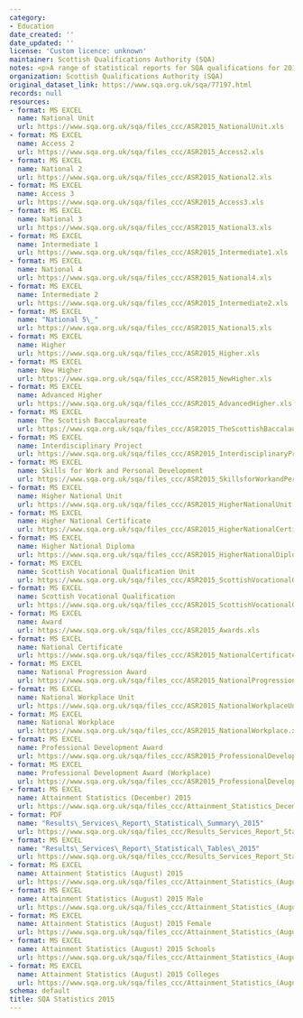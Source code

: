 ```yaml
---
category:
- Education
date_created: ''
date_updated: ''
license: 'Custom licence: unknown'
maintainer: Scottish Qualifications Authority (SQA)
notes: <p>A range of statistical reports for SQA qualifications for 2015.</p>
organization: Scottish Qualifications Authority (SQA)
original_dataset_link: https://www.sqa.org.uk/sqa/77197.html
records: null
resources:
- format: MS EXCEL
  name: National Unit
  url: https://www.sqa.org.uk/sqa/files_ccc/ASR2015_NationalUnit.xls
- format: MS EXCEL
  name: Access 2
  url: https://www.sqa.org.uk/sqa/files_ccc/ASR2015_Access2.xls
- format: MS EXCEL
  name: National 2
  url: https://www.sqa.org.uk/sqa/files_ccc/ASR2015_National2.xls
- format: MS EXCEL
  name: Access 3
  url: https://www.sqa.org.uk/sqa/files_ccc/ASR2015_Access3.xls
- format: MS EXCEL
  name: National 3
  url: https://www.sqa.org.uk/sqa/files_ccc/ASR2015_National3.xls
- format: MS EXCEL
  name: Intermediate 1
  url: https://www.sqa.org.uk/sqa/files_ccc/ASR2015_Intermediate1.xls
- format: MS EXCEL
  name: National 4
  url: https://www.sqa.org.uk/sqa/files_ccc/ASR2015_National4.xls
- format: MS EXCEL
  name: Intermediate 2
  url: https://www.sqa.org.uk/sqa/files_ccc/ASR2015_Intermediate2.xls
- format: MS EXCEL
  name: "National 5\_"
  url: https://www.sqa.org.uk/sqa/files_ccc/ASR2015_National5.xls
- format: MS EXCEL
  name: Higher
  url: https://www.sqa.org.uk/sqa/files_ccc/ASR2015_Higher.xls
- format: MS EXCEL
  name: New Higher
  url: https://www.sqa.org.uk/sqa/files_ccc/ASR2015_NewHigher.xls
- format: MS EXCEL
  name: Advanced Higher
  url: https://www.sqa.org.uk/sqa/files_ccc/ASR2015_AdvancedHigher.xls
- format: MS EXCEL
  name: The Scottish Baccalaureate
  url: https://www.sqa.org.uk/sqa/files_ccc/ASR2015_TheScottishBaccalaureate.xls
- format: MS EXCEL
  name: Interdisciplinary Project
  url: https://www.sqa.org.uk/sqa/files_ccc/ASR2015_InterdisciplinaryProject.xls
- format: MS EXCEL
  name: Skills for Work and Personal Development
  url: https://www.sqa.org.uk/sqa/files_ccc/ASR2015_SkillsforWorkandPersonalDevelopment.xls
- format: MS EXCEL
  name: Higher National Unit
  url: https://www.sqa.org.uk/sqa/files_ccc/ASR2015_HigherNationalUnit.xls
- format: MS EXCEL
  name: Higher National Certificate
  url: https://www.sqa.org.uk/sqa/files_ccc/ASR2015_HigherNationalCertificate.xls
- format: MS EXCEL
  name: Higher National Diploma
  url: https://www.sqa.org.uk/sqa/files_ccc/ASR2015_HigherNationalDiploma.xls
- format: MS EXCEL
  name: Scottish Vocational Qualification Unit
  url: https://www.sqa.org.uk/sqa/files_ccc/ASR2015_ScottishVocationalQualificationUnit.xls
- format: MS EXCEL
  name: Scottish Vocational Qualification
  url: https://www.sqa.org.uk/sqa/files_ccc/ASR2015_ScottishVocationalQualification.xls
- format: MS EXCEL
  name: Award
  url: https://www.sqa.org.uk/sqa/files_ccc/ASR2015_Awards.xls
- format: MS EXCEL
  name: National Certificate
  url: https://www.sqa.org.uk/sqa/files_ccc/ASR2015_NationalCertificate.xls
- format: MS EXCEL
  name: National Progression Award
  url: https://www.sqa.org.uk/sqa/files_ccc/ASR2015_NationalProgressionAward.xls
- format: MS EXCEL
  name: National Workplace Unit
  url: https://www.sqa.org.uk/sqa/files_ccc/ASR2015_NationalWorkplaceUnit.xls
- format: MS EXCEL
  name: National Workplace
  url: https://www.sqa.org.uk/sqa/files_ccc/ASR2015_NationalWorkplace.xls
- format: MS EXCEL
  name: Professional Development Award
  url: https://www.sqa.org.uk/sqa/files_ccc/ASR2015_ProfessionalDevelopmentAward.xls
- format: MS EXCEL
  name: Professional Development Award (Workplace)
  url: https://www.sqa.org.uk/sqa/files_ccc/ASR2015_ProfessionalDevelopmentAwardWorkplace.xls
- format: MS EXCEL
  name: Attainment Statistics (December) 2015
  url: https://www.sqa.org.uk/sqa/files_ccc/Attainment_Statistics_December_2015.xls
- format: PDF
  name: "Results\_Services\_Report\_Statistical\_Summary\_2015"
  url: https://www.sqa.org.uk/sqa/files_ccc/Results_Services_Report_Statistical_Summary_2015.pdf
- format: MS EXCEL
  name: "Results\_Services\_Report\_Statistical\_Tables\_2015"
  url: https://www.sqa.org.uk/sqa/files_ccc/Results_Services_Report_Statistical_Tables_2015.xls
- format: MS EXCEL
  name: Attainment Statistics (August) 2015
  url: https://www.sqa.org.uk/sqa/files_ccc/Attainment_Statistics_(August)_2015.xls
- format: MS EXCEL
  name: Attainment Statistics (August) 2015 Male
  url: https://www.sqa.org.uk/sqa/files_ccc/Attainment_Statistics_(August)_2015_Male.xls
- format: MS EXCEL
  name: Attainment Statistics (August) 2015 Female
  url: https://www.sqa.org.uk/sqa/files_ccc/Attainment_Statistics_(August)_2015_Female.xls
- format: MS EXCEL
  name: Attainment Statistics (August) 2015 Schools
  url: https://www.sqa.org.uk/sqa/files_ccc/Attainment_Statistics_(August)_2015_Schools.xls
- format: MS EXCEL
  name: Attainment Statistics (August) 2015 Colleges
  url: https://www.sqa.org.uk/sqa/files_ccc/Attainment_Statistics_(August)_2015_Colleges.xls
schema: default
title: SQA Statistics 2015
---
```

